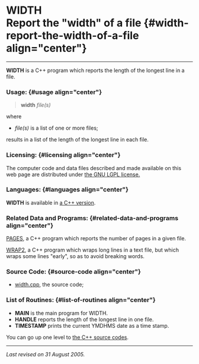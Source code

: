 WIDTH\
Report the "width" of a file {#width-report-the-width-of-a-file align="center"}
============================

------------------------------------------------------------------------

**WIDTH** is a C++ program which reports the length of the longest line
in a file.

### Usage: {#usage align="center"}

> **width** *file(s)*

where

-   *file(s)* is a list of one or more files;

results in a list of the length of the longest line in each file.

### Licensing: {#licensing align="center"}

The computer code and data files described and made available on this
web page are distributed under [the GNU LGPL
license.](../../txt/gnu_lgpl.txt)

### Languages: {#languages align="center"}

**WIDTH** is available in [a C++
version](../../master/width/width.md).

### Related Data and Programs: {#related-data-and-programs align="center"}

[PAGES](../../master/pages/pages.md), a C++ program which reports the
number of pages in a given file.

[WRAP2](../../master/wrap2/wrap2.md), a C++ program which wraps long
lines in a text file, but which wraps some lines "early", so as to avoid
breaking words.

### Source Code: {#source-code align="center"}

-   [width.cpp](width.cpp), the source code;

### List of Routines: {#list-of-routines align="center"}

-   **MAIN** is the main program for WIDTH.
-   **HANDLE** reports the length of the longest line in one file.
-   **TIMESTAMP** prints the current YMDHMS date as a time stamp.

You can go up one level to [the C++ source codes](../cpp_src.md).

------------------------------------------------------------------------

*Last revised on 31 August 2005.*
